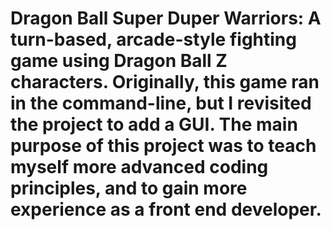 # Dragon Ball Super Duper Warriors: A turn-based, arcade-style fighting game using Dragon Ball Z characters. Originally, this game ran in the command-line, but I revisited the project to add a GUI. The main purpose of this project was to teach myself more advanced coding principles, and to gain more experience as a front end developer.